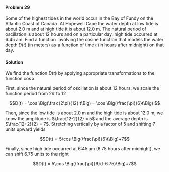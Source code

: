 <div class="alert alert-warning" role="alert">
<h4 class="alert-heading">Problem 29</h4>

Some of the highest tides in the world occur in the Bay of Fundy on the Atlantic Coast of Canada. At Hopewell Cape the water depth at low tide is about $2.0$ m and at high tide it is about $12.0$ m. The natural period of oscillation is about $12$ hours and on a particular day, high tide occurred at 6:45 am. Find a function involving the cosine function that models the water depth $D(t)$ (in meters) as a function of time $t$ (in hours after midnight) on that day.

</div>

<div class="alert alert-success" role="alert">
<h4 class="alert-heading">Solution</h4>

We find the function $D(t)$ by applying appropriate transformations to the function $\cos x$.

First, since the natural period of oscillation is about $12$ hours, we scale the function period from $2\pi$ to $12$

$$D(t) = \cos \Big(\frac{2\pi}{12} t\Big) = \cos \Big(\frac{\pi}{6}t\Big) $$

Then, since the low tide is about $2.0$ m and the high tide is about $12.0$ m, we know the amplitude is $\frac{12-2}{2} = 5$ and the average depth is $\frac{12+2}{2} = 7$. Stretching vertically by a factor of $5$ and shifting $7$ units upward yields

$$D(t) = 5\cos \Big(\frac{\pi}{6}t\Big)+7$$

Finally, since high tide occurred at 6:45 am ($6.75$ hours after midnight), we can shift $6.75$ units to the right

$$D(t) = 5\cos \Big(\frac{\pi}{6}(t-6.75)\Big)+7$$

</div>

